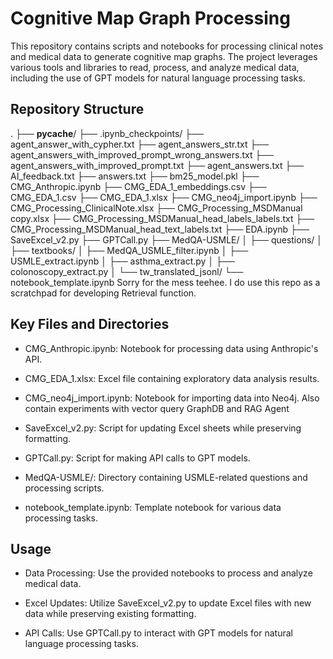# Cognitive Map Graph Processing
This repository contains scripts and notebooks for processing clinical notes and medical data to generate cognitive map graphs. The project leverages various tools and libraries to read, process, and analyze medical data, including the use of GPT models for natural language processing tasks.
## Repository Structure
.
├── __pycache__/
├── .ipynb_checkpoints/
├── agent_answer_with_cypher.txt
├── agent_answers_str.txt
├── agent_answers_with_improved_prompt_wrong_answers.txt
├── agent_answers_with_improved_prompt.txt
├── agent_answers.txt
├── AI_feedback.txt
├── answers.txt
├── bm25_model.pkl
├── CMG_Anthropic.ipynb
├── CMG_EDA_1_embeddings.csv
├── CMG_EDA_1.csv
├── CMG_EDA_1.xlsx
├── CMG_neo4j_import.ipynb
├── CMG_Processing_ClinicalNote.xlsx
├── CMG_Processing_MSDManual copy.xlsx
├── CMG_Processing_MSDManual_head_labels_labels.txt
├── CMG_Processing_MSDManual_head_text_labels.txt
├── EDA.ipynb
├── SaveExcel_v2.py
├── GPTCall.py
├── MedQA-USMLE/
│   ├── questions/
│   ├── textbooks/
│   ├── MedQA_USMLE_filter.ipynb
│   ├── USMLE_extract.ipynb
│   ├── asthma_extract.py
│   ├── colonoscopy_extract.py
│   └── tw_translated_jsonl/
└── notebook_template.ipynb
Sorry for the mess teehee. I do use this repo as a scratchpad for developing Retrieval function.

## Key Files and Directories
- CMG_Anthropic.ipynb: Notebook for processing data using Anthropic's API.

- CMG_EDA_1.xlsx: Excel file containing exploratory data analysis results.

- CMG_neo4j_import.ipynb: Notebook for importing data into Neo4j. Also contain experiments with vector query GraphDB and RAG Agent

- SaveExcel_v2.py: Script for updating Excel sheets while preserving formatting.

- GPTCall.py: Script for making API calls to GPT models.

- MedQA-USMLE/: Directory containing USMLE-related questions and processing scripts.

- notebook_template.ipynb: Template notebook for various data processing tasks.

## Usage
- Data Processing: Use the provided notebooks to process and analyze medical data.

- Excel Updates: Utilize SaveExcel_v2.py to update Excel files with new data while preserving existing formatting.

- API Calls: Use GPTCall.py to interact with GPT models for natural language processing tasks.